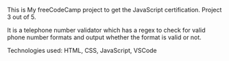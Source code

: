This is My freeCodeCamp project to get the JavaScript certification. Project 3 out of 5.

It is a telephone number validator which has a regex to check for valid phone number formats and output whether the format is valid or not.

Technologies used:
HTML, CSS, JavaScript, VSCode
